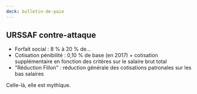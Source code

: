 ```yaml
---
deck: bulletin-de-paie
---
```


## URSSAF contre-attaque

* Forfait social : 8 % à 20 % de…
* Cotisation pénibilité : 0,10 % de base (en 2017) + cotisation supplémentaire en fonction des critères sur le salaire brut total
* "Réduction Fillon" : réduction générale des cotisations patronales sur les bas salaires 

Celle-là, elle est mythique.
